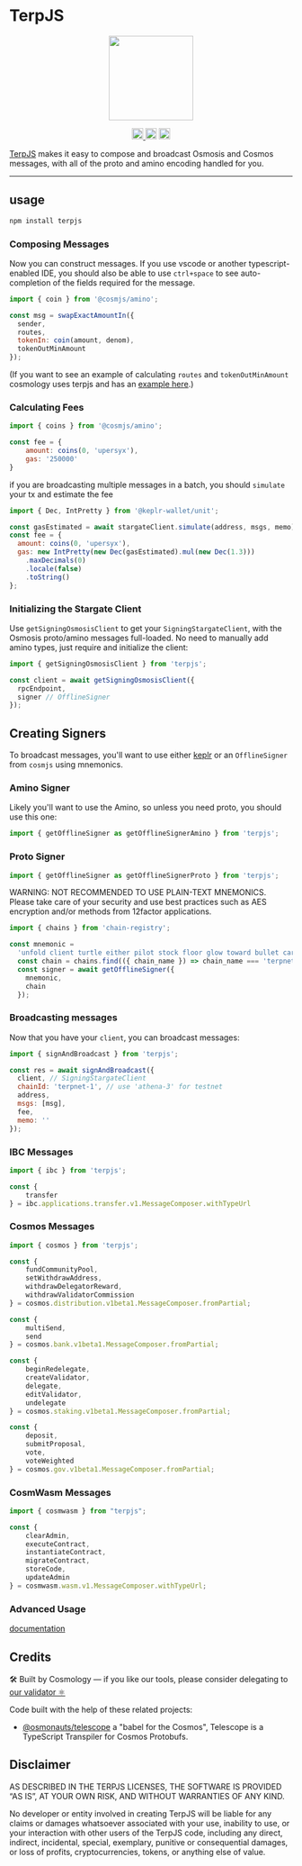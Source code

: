 # TerpJS 

<p align="center">
  <a href="https://github.com/terpnetwork/terpjs">
    <img width="150" src="https://user-images.githubusercontent.com/545047/178600364-accb0c63-1935-4756-a457-e38b45e3289d.png"/>
  </a>
</p>

<p align="center" width="100%">
  <a href="https://github.com/terpnetwork/terpjs/actions/workflows/run-tests.yaml">
    <img height="20" src="https://github.com/terpnetwork/terpjs/actions/workflows/run-tests.yaml/badge.svg" />
  </a>
   <a href="https://github.com/terpnetwork/terpjs/blob/main/LICENSE"><img height="20" src="https://img.shields.io/badge/license-MIT-blue.svg"/></a>
   <a href="https://www.npmjs.com/package/osmojs"><img height="20" src="https://img.shields.io/github/package-json/v/terpnetwork/terpjs?filename=packages%2Fosmojs%2Fpackage.json"/></a>
</p>

[TerpJS](https://github.com/terpnetwork/terpjs) makes it easy to compose and broadcast Osmosis and Cosmos messages, with all of the proto and amino encoding handled for you.

---
## usage

```sh
npm install terpjs
```

### Composing Messages

Now you can construct messages. If you use vscode or another typescript-enabled IDE, you should also be able to use `ctrl+space` to see auto-completion of the fields required for the message.

```js
import { coin } from '@cosmjs/amino';

const msg = swapExactAmountIn({
  sender,
  routes,
  tokenIn: coin(amount, denom),
  tokenOutMinAmount
});
```

(If you want to see an example of calculating `routes` and `tokenOutMinAmount` cosmology uses terpjs and has an [example here](https://github.com/cosmology-tech/cosmology/tree/main/packages/core#lookuproutesfortrade).)

### Calculating Fees


```js
import { coins } from '@cosmjs/amino';

const fee = {
    amount: coins(0, 'upersyx'),
    gas: '250000'
}
```

if you are broadcasting multiple messages in a batch, you should `simulate` your tx and estimate the fee

```js
import { Dec, IntPretty } from '@keplr-wallet/unit';

const gasEstimated = await stargateClient.simulate(address, msgs, memo);
const fee = {
  amount: coins(0, 'upersyx'),
  gas: new IntPretty(new Dec(gasEstimated).mul(new Dec(1.3)))
    .maxDecimals(0)
    .locale(false)
    .toString()
};
```

### Initializing the Stargate Client

Use `getSigningOsmosisClient` to get your `SigningStargateClient`, with the Osmosis proto/amino messages full-loaded. No need to manually add amino types, just require and initialize the client:

```js
import { getSigningOsmosisClient } from 'terpjs';

const client = await getSigningOsmosisClient({
  rpcEndpoint,
  signer // OfflineSigner
});
```

## Creating Signers

To broadcast messages, you'll want to use either [keplr](https://docs.keplr.app/api/cosmjs.html) or an `OfflineSigner` from `cosmjs` using mnemonics.
### Amino Signer

Likely you'll want to use the Amino, so unless you need proto, you should use this one:

```js
import { getOfflineSigner as getOfflineSignerAmino } from 'terpjs';
```
### Proto Signer

```js
import { getOfflineSigner as getOfflineSignerProto } from 'terpjs';
```

WARNING: NOT RECOMMENDED TO USE PLAIN-TEXT MNEMONICS. Please take care of your security and use best practices such as AES encryption and/or methods from 12factor applications.

```js
import { chains } from 'chain-registry';

const mnemonic =
  'unfold client turtle either pilot stock floor glow toward bullet car science';
  const chain = chains.find(({ chain_name }) => chain_name === 'terpnet');
  const signer = await getOfflineSigner({
    mnemonic,
    chain
  });
```
### Broadcasting messages

Now that you have your `client`, you can broadcast messages:

```js
import { signAndBroadcast } from 'terpjs';

const res = await signAndBroadcast({
  client, // SigningStargateClient
  chainId: 'terpnet-1', // use 'athena-3' for testnet
  address,
  msgs: [msg],
  fee,
  memo: ''
});
```

### IBC Messages

```js
import { ibc } from 'terpjs';

const {
    transfer
} = ibc.applications.transfer.v1.MessageComposer.withTypeUrl
```

### Cosmos Messages

```js
import { cosmos } from 'terpjs';

const {
    fundCommunityPool,
    setWithdrawAddress,
    withdrawDelegatorReward,
    withdrawValidatorCommission
} = cosmos.distribution.v1beta1.MessageComposer.fromPartial;

const {
    multiSend,
    send
} = cosmos.bank.v1beta1.MessageComposer.fromPartial;

const {
    beginRedelegate,
    createValidator,
    delegate,
    editValidator,
    undelegate
} = cosmos.staking.v1beta1.MessageComposer.fromPartial;

const {
    deposit,
    submitProposal,
    vote,
    voteWeighted
} = cosmos.gov.v1beta1.MessageComposer.fromPartial;
```

### CosmWasm Messages

```js
import { cosmwasm } from "terpjs";

const {
    clearAdmin,
    executeContract,
    instantiateContract,
    migrateContract,
    storeCode,
    updateAdmin
} = cosmwasm.wasm.v1.MessageComposer.withTypeUrl;
```

### Advanced Usage

[documentation](https://github.com/osmosis-labs/terpjs/tree/main/packages/terpjs/docs)

## Credits

🛠 Built by Cosmology — if you like our tools, please consider delegating to [our validator ⚛️](https://cosmology.tech/validator)

Code built with the help of these related projects:

* [@osmonauts/telescope](https://github.com/osmosis-labs/telescope) a "babel for the Cosmos", Telescope is a TypeScript Transpiler for Cosmos Protobufs.

## Disclaimer

AS DESCRIBED IN THE TERPJS LICENSES, THE SOFTWARE IS PROVIDED “AS IS”, AT YOUR OWN RISK, AND WITHOUT WARRANTIES OF ANY KIND.

No developer or entity involved in creating TerpJS will be liable for any claims or damages whatsoever associated with your use, inability to use, or your interaction with other users of the TerpJS code, including any direct, indirect, incidental, special, exemplary, punitive or consequential damages, or loss of profits, cryptocurrencies, tokens, or anything else of value.
